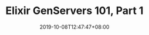 ---
date: 2019-10-08T12:47:47+08:00
draft: false
title: "Elixir GenServers 101, Part 1"
tags: ["elixir", "OTP", "genservers"]
series: ["elixir/otp"]
categories: ["Elixir"]
---
